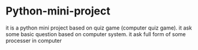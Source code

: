 # Python-mini-project
it is a python mini project based on quiz game (computer quiz game). it ask some basic question based on computer system. it ask full form of some processer in computer
